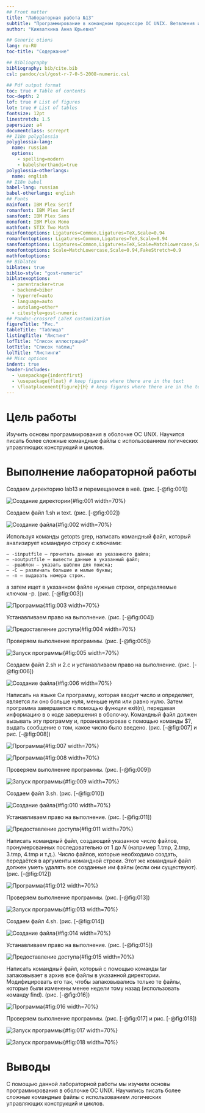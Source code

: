 ```yaml
---
## Front matter
title: "Лабораторная работа №13"
subtitle: "Программирование в командном процессоре ОС UNIX. Ветвления и циклы"
author: "Кижваткина Анна Юрьевна"

## Generic otions
lang: ru-RU
toc-title: "Содержание"

## Bibliography
bibliography: bib/cite.bib
csl: pandoc/csl/gost-r-7-0-5-2008-numeric.csl

## Pdf output format
toc: true # Table of contents
toc-depth: 2
lof: true # List of figures
lot: true # List of tables
fontsize: 12pt
linestretch: 1.5
papersize: a4
documentclass: scrreprt
## I18n polyglossia
polyglossia-lang:
  name: russian
  options:
	- spelling=modern
	- babelshorthands=true
polyglossia-otherlangs:
  name: english
## I18n babel
babel-lang: russian
babel-otherlangs: english
## Fonts
mainfont: IBM Plex Serif
romanfont: IBM Plex Serif
sansfont: IBM Plex Sans
monofont: IBM Plex Mono
mathfont: STIX Two Math
mainfontoptions: Ligatures=Common,Ligatures=TeX,Scale=0.94
romanfontoptions: Ligatures=Common,Ligatures=TeX,Scale=0.94
sansfontoptions: Ligatures=Common,Ligatures=TeX,Scale=MatchLowercase,Scale=0.94
monofontoptions: Scale=MatchLowercase,Scale=0.94,FakeStretch=0.9
mathfontoptions:
## Biblatex
biblatex: true
biblio-style: "gost-numeric"
biblatexoptions:
  - parentracker=true
  - backend=biber
  - hyperref=auto
  - language=auto
  - autolang=other*
  - citestyle=gost-numeric
## Pandoc-crossref LaTeX customization
figureTitle: "Рис."
tableTitle: "Таблица"
listingTitle: "Листинг"
lofTitle: "Список иллюстраций"
lotTitle: "Список таблиц"
lolTitle: "Листинги"
## Misc options
indent: true
header-includes:
  - \usepackage{indentfirst}
  - \usepackage{float} # keep figures where there are in the text
  - \floatplacement{figure}{H} # keep figures where there are in the text
---
```


# Цель работы

Изучить основы программирования в оболочке ОС UNIX. Научится писать более сложные командные файлы с использованием логических управляющих конструкций и циклов.

# Выполнение лабораторной работы

Создаем директорию lab13 и перемещаемся в неё. (рис. [-@fig:001])

![Создание директории](image/1.png){#fig:001 width=70%}

Создаем файл 1.sh и text. (рис. [-@fig:002])

![Создание файла](image/2.png){#fig:002 width=70%}

Используя команды getopts grep, написать командный файл, который анализирует командную строку с ключами: 

	– -iinputfile — прочитать данные из указанного файла; 
	– -ooutputfile — вывести данные в указанный файл; 
	– -pшаблон — указать шаблон для поиска; 
	– -C — различать большие и малые буквы; 
	– -n — выдавать номера строк. 
	
а затем ищет в указанном файле нужные строки, определяемые ключом -p. (рис. [-@fig:003])

![Программа](image/3.png){#fig:003 width=70%}

Устанавливаем право на выполнение. (рис. [-@fig:004])

![Предоставление доступа](image/4.png){#fig:004 width=70%}

Проверяем выполнение программы. (рис. [-@fig:005])

![Запуск программы](image/5.png){#fig:005 width=70%}

Создаем файл 2.sh и 2.с и устанавливаем право на выполнение. (рис. [-@fig:006])

![Создание файла](image/6.png){#fig:006 width=70%}

Написать на языке Си программу, которая вводит число и определяет, является ли оно больше нуля, меньше нуля или равно нулю. Затем программа завершается с помощью функции exit(n), передавая информацию в о коде завершения в оболочку. Командный файл должен вызывать эту программу и, проанализировав с помощью команды $?, выдать сообщение о том, какое число было введено. (рис. [-@fig:007] и рис. [-@fig:008])

![Программа](image/7.png){#fig:007 width=70%}

![Программа](image/8.png){#fig:008 width=70%}

Проверяем выполнение программы. (рис. [-@fig:009])

![Запуск программы](image/9.png){#fig:009 width=70%}

Создаем файл 3.sh. (рис. [-@fig:010])

![Создание файла](image/10.png){#fig:010 width=70%}

Устанавливаем право на выполнение. (рис. [-@fig:011])

![Предоставление доступа](image/11.png){#fig:011 width=70%}

Написать командный файл, создающий указанное число файлов, пронумерованных последовательно от 1 до 𝑁 (например 1.tmp, 2.tmp, 3.tmp, 4.tmp и т.д.). Число файлов, которые необходимо создать, передаётся в аргументы командной строки. Этот же командный файл должен уметь удалять все созданные им файлы (если они существуют). (рис. [-@fig:012])

![Программа](image/12.png){#fig:012 width=70%}

Проверяем выполнение программы. (рис. [-@fig:013])

![Запуск программы](image/13.png){#fig:013 width=70%}

Создаем файл 4.sh. (рис. [-@fig:014])

![Создание файла](image/14.png){#fig:014 width=70%}

Устанавливаем право на выполнение. (рис. [-@fig:015])

![Предоставление доступа](image/15.png){#fig:015 width=70%}

Написать командный файл, который с помощью команды tar запаковывает в архив все файлы в указанной директории. Модифицировать его так, чтобы запаковывались только те файлы, которые были изменены менее недели тому назад (использовать команду find). (рис. [-@fig:016])

![Программа](image/16.png){#fig:016 width=70%}

Проверяем выполнение программы. (рис. [-@fig:017] и рис. [-@fig:018])

![Запуск программы](image/17.png){#fig:017 width=70%}

![Запуск программы](image/18.png){#fig:018 width=70%}

# Выводы

С помощью данной лабораторной работы мы изучили основы программирования в оболочке ОС UNIX. Научились писать более сложные командные файлы с использованием логических управляющих конструкций и циклов.
